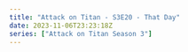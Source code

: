 ```yaml
---
title: "Attack on Titan - S3E20 - That Day"
date: 2023-11-06T23:23:18Z
series: ["Attack on Titan Season 3"]
---
```



<mux-player stream-type="on-demand"
  src="https://kp3d-my.sharepoint.com/personal/ryoo_kp3d_onmicrosoft_com/_layouts/15/download.aspx?share=EYR5KADdZkZJi6fcUDgHIHEBs89Sc17xIyB3610oFN_XZw" prefer-playback="mse" controls>
  </mux-player>
  
  
  <script src="https://cdn.jsdelivr.net/npm/@mux/mux-player"></script>
  
 <script type="application/ld+json">
 {
  "@context": "https://schema.org/",
  "@type": "VideoObject",
  "name": "Attack on Titan - S3E20 - That Day",
  "contentUrl": "https://stream.mux.com/Kk01er9r6msgHnsEXpw1kHxcqpjz700yryLE1EvH021JZo.m3u8",
  "thumbnailUrl": "https://www.themoviedb.org/t/p/original/rstHtpbEIoHnmxvsbNH7UlEPeEP.jpg?width=314&fit_mode=preserve&time=25",
  "uploadDate": "2023-11-06T23:23:18Z",
}

</script>
